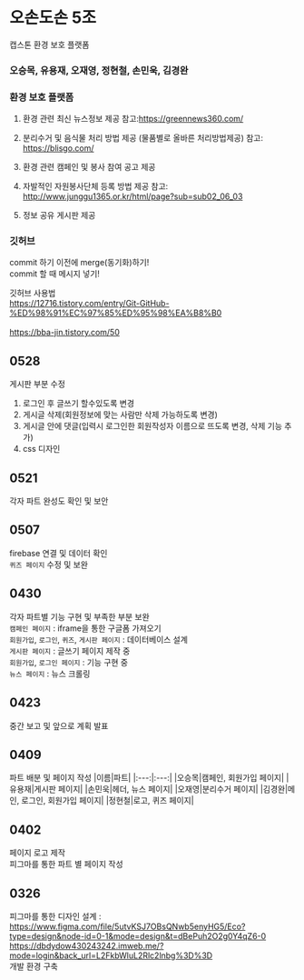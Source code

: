 #  오손도손 5조 
캡스톤 환경 보호 플랫폼
### 오승목, 유용재, 오재영, 정현철, 손민욱, 김경완

### 환경 보호 플랫폼 
1. 환경 관련 최신 뉴스정보 제공
참고:https://greennews360.com/

2. 분리수거 및 음식물 처리 방법 제공
  (물품별로 올바른 처리방법제공)
참고: https://blisgo.com/

3. 환경 관련 캠페인 및 봉사 참여 공고 제공

4. 자발적인 자원봉사단체 등록 방법 제공
참고: http://www.junggu1365.or.kr/html/page?sub=sub02_06_03

5. 정보 공유 게시판 제공

### 깃허브  
commit 하기 이전에 merge(동기화)하기!<br>
commit 할 때 메시지 넣기!<br>

깃허브 사용법 <br> 
https://12716.tistory.com/entry/Git-GitHub-%ED%98%91%EC%97%85%ED%95%98%EA%B8%B0 <br>  
https://bba-jin.tistory.com/50<br> 

## 0528
게시판 부분 수정<br>
1. 로그인 후 글쓰기 할수있도록 변경 <br>
2. 게시글 삭제(회원정보에 맞는 사람만 삭제 가능하도록 변경) <br>
3. 게시글 안에 댓글(입력시 로그인한 회원작성자 이름으로 뜨도록 변경, 삭제 기능 추가) <br>
4. css 디자인 <br>

## 0521 
각자 파트 완성도 확인 및 보안

## 0507
firebase 연결 및 데이터 확인<br>
`퀴즈 페이지` 수정 및 보완

## 0430
각자 파트별 기능 구현 및 부족한 부분 보완<br>
`캠페인 페이지` : iframe을 통한 구글폼 가져오기<br>
`회원가입`, `로그인`, `퀴즈`, `게시판 페이지` : 데이터베이스 설계<br>
`게시판 페이지` : 글쓰기 페이지 제작 중<br>
`회원가입`, `로그인 페이지` : 기능 구현 중<br>
`뉴스 페이지` : 뉴스 크롤링 <br>
## 0423
중간 보고 및 앞으로 계획 발표

## 0409
파트 배분 및 페이지 작성
|이름|파트|
|:---:|:---:|
|오승목|캠페인, 회원가입 페이지|
|유용재|게시판 페이지|
|손민욱|헤더, 뉴스 페이지|
|오재영|분리수거 페이지|
|김경완|메인, 로그인, 회원가입 페이지|
|정현철|로고, 퀴즈 페이지|

## 0402
페이지 로고 제작 <br>
피그마를 통한 파트 별 페이지 작성

## 0326
피그마를 통한 디자인 설계 : https://www.figma.com/file/5utvKSJ7OBsQNwb5enyHG5/Eco?type=design&node-id=0-1&mode=design&t=dBePuh2O2g0Y4qZ6-0 <br>
https://dbdydow430243242.imweb.me/?mode=login&back_url=L2FkbWluL2Rlc2lnbg%3D%3D <br>
개발 환경 구축
